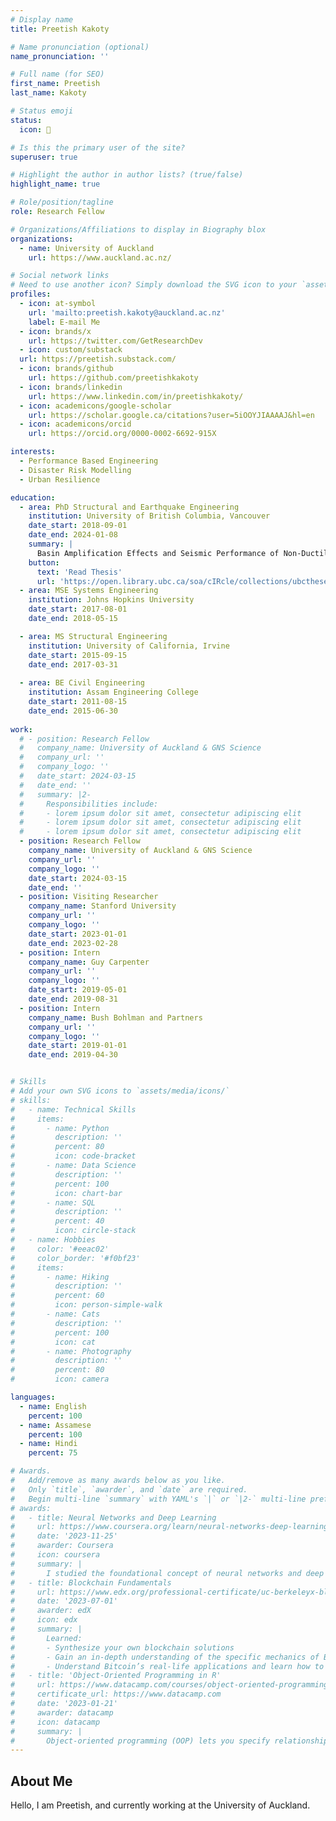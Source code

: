 ```yaml
---
# Display name
title: Preetish Kakoty

# Name pronunciation (optional)
name_pronunciation: ''

# Full name (for SEO)
first_name: Preetish
last_name: Kakoty

# Status emoji
status:
  icon: 🌃

# Is this the primary user of the site?
superuser: true

# Highlight the author in author lists? (true/false)
highlight_name: true

# Role/position/tagline
role: Research Fellow

# Organizations/Affiliations to display in Biography blox
organizations:
  - name: University of Auckland
    url: https://www.auckland.ac.nz/

# Social network links
# Need to use another icon? Simply download the SVG icon to your `assets/media/icons/` folder.
profiles:
  - icon: at-symbol
    url: 'mailto:preetish.kakoty@auckland.ac.nz'
    label: E-mail Me
  - icon: brands/x
    url: https://twitter.com/GetResearchDev
  - icon: custom/substack
  url: https://preetish.substack.com/
  - icon: brands/github
    url: https://github.com/preetishkakoty
  - icon: brands/linkedin
    url: https://www.linkedin.com/in/preetishkakoty/
  - icon: academicons/google-scholar
    url: https://scholar.google.ca/citations?user=5iOOYJIAAAAJ&hl=en
  - icon: academicons/orcid
    url: https://orcid.org/0000-0002-6692-915X

interests:
  - Performance Based Engineering
  - Disaster Risk Modelling
  - Urban Resilience

education:
  - area: PhD Structural and Earthquake Engineering
    institution: University of British Columbia, Vancouver
    date_start: 2018-09-01
    date_end: 2024-01-08
    summary: |
      Basin Amplification Effects and Seismic Performance of Non-Ductile Reinforced Concrete Shear Wall Buildings during Subduction Earthquakes
    button:
      text: 'Read Thesis'
      url: 'https://open.library.ubc.ca/soa/cIRcle/collections/ubctheses/24/items/1.0438706?o=0'
  - area: MSE Systems Engineering
    institution: Johns Hopkins University
    date_start: 2017-08-01
    date_end: 2018-05-15

  - area: MS Structural Engineering
    institution: University of California, Irvine
    date_start: 2015-09-15
    date_end: 2017-03-31
    
  - area: BE Civil Engineering
    institution: Assam Engineering College
    date_start: 2011-08-15
    date_end: 2015-06-30
    
work:
  # - position: Research Fellow
  #   company_name: University of Auckland & GNS Science
  #   company_url: ''
  #   company_logo: ''
  #   date_start: 2024-03-15
  #   date_end: ''
  #   summary: |2-
  #     Responsibilities include:
  #     - lorem ipsum dolor sit amet, consectetur adipiscing elit
  #     - lorem ipsum dolor sit amet, consectetur adipiscing elit
  #     - lorem ipsum dolor sit amet, consectetur adipiscing elit
  - position: Research Fellow
    company_name: University of Auckland & GNS Science
    company_url: ''
    company_logo: ''
    date_start: 2024-03-15
    date_end: ''
  - position: Visiting Researcher
    company_name: Stanford University
    company_url: ''
    company_logo: ''
    date_start: 2023-01-01
    date_end: 2023-02-28
  - position: Intern
    company_name: Guy Carpenter
    company_url: ''
    company_logo: ''
    date_start: 2019-05-01
    date_end: 2019-08-31
  - position: Intern
    company_name: Bush Bohlman and Partners
    company_url: ''
    company_logo: ''
    date_start: 2019-01-01
    date_end: 2019-04-30


# Skills
# Add your own SVG icons to `assets/media/icons/`
# skills:
#   - name: Technical Skills
#     items:
#       - name: Python
#         description: ''
#         percent: 80
#         icon: code-bracket
#       - name: Data Science
#         description: ''
#         percent: 100
#         icon: chart-bar
#       - name: SQL
#         description: ''
#         percent: 40
#         icon: circle-stack
#   - name: Hobbies
#     color: '#eeac02'
#     color_border: '#f0bf23'
#     items:
#       - name: Hiking
#         description: ''
#         percent: 60
#         icon: person-simple-walk
#       - name: Cats
#         description: ''
#         percent: 100
#         icon: cat
#       - name: Photography
#         description: ''
#         percent: 80
#         icon: camera

languages:
  - name: English
    percent: 100
  - name: Assamese
    percent: 100
  - name: Hindi
    percent: 75

# Awards.
#   Add/remove as many awards below as you like.
#   Only `title`, `awarder`, and `date` are required.
#   Begin multi-line `summary` with YAML's `|` or `|2-` multi-line prefix and indent 2 spaces below.
# awards:
#   - title: Neural Networks and Deep Learning
#     url: https://www.coursera.org/learn/neural-networks-deep-learning
#     date: '2023-11-25'
#     awarder: Coursera
#     icon: coursera
#     summary: |
#       I studied the foundational concept of neural networks and deep learning. By the end, I was familiar with the significant technological trends driving the rise of deep learning; build, train, and apply fully connected deep neural networks; implement efficient (vectorized) neural networks; identify key parameters in a neural network’s architecture; and apply deep learning to your own applications.
#   - title: Blockchain Fundamentals
#     url: https://www.edx.org/professional-certificate/uc-berkeleyx-blockchain-fundamentals
#     date: '2023-07-01'
#     awarder: edX
#     icon: edx
#     summary: |
#       Learned:
#       - Synthesize your own blockchain solutions
#       - Gain an in-depth understanding of the specific mechanics of Bitcoin
#       - Understand Bitcoin’s real-life applications and learn how to attack and destroy Bitcoin, Ethereum, smart contracts and Dapps, and alternatives to Bitcoin’s Proof-of-Work consensus algorithm
#   - title: 'Object-Oriented Programming in R'
#     url: https://www.datacamp.com/courses/object-oriented-programming-with-s3-and-r6-in-r
#     certificate_url: https://www.datacamp.com
#     date: '2023-01-21'
#     awarder: datacamp
#     icon: datacamp
#     summary: |
#       Object-oriented programming (OOP) lets you specify relationships between functions and the objects that they can act on, helping you manage complexity in your code. This is an intermediate level course, providing an introduction to OOP, using the S3 and R6 systems. S3 is a great day-to-day R programming tool that simplifies some of the functions that you write. R6 is especially useful for industry-specific analyses, working with web APIs, and building GUIs.
---
```


## About Me

Hello, I am Preetish, and currently working at the University of Auckland. 
